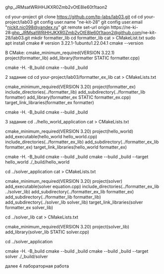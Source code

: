 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

cd your-project
git clone https://github.com/tp-labs/lab03.git
cd
cd your-project/lab03
git config user.name "ne-kit-28"
git config user.email "nickit.nic098@yandex.ru"
git remote set-url origin https://ne-ki-28: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@github.com/ne-kit-28/lab03.git
mkdir formatter_lib
cd formatter_lib
cat > CMakeList.txt
sudo apt  install cmake  # version 3.22.1-1ubuntu1.22.04.1
cmake --version

В CMake:
cmake_minimum_required(VERSION 3.22.1)          
project(formatter_lib)
add_library(formatter STATIC formatter.cpp)


cmake -H. -B_build
cmake --build _build

2 задание 
cd
cd your-project/lab03/formatter_ex_lib
cat > CMakeLists.txt

cmake_minimum_required(VERSION 3.20)
project(formatter_ex)
include_directories(../formatter_lib)
add_subdirectory(../formatter_lib formatter)
add_library(formatter_ex STATIC formatter_ex.cpp)
target_link_libraries(formatter_ex formatter)

cmake -H. -B_build
cmake --build _build

3 задание
cd ../hello_world_application
cat > CMakeLists.txt

cmake_minimum_required(VERSION 3.20)
project(hello_world)
add_executable(hello_world hello_world.cpp)
include_directories(../formatter_ex_lib)
add_subdirectory(../formatter_ex_lib formatter_ex)
target_link_libraries(hello_world formatter_ex)

cmake -H. -B_build
cmake --build _build
cmake --build _build --target hello_world
./_build/hello_world

cd ../solver_application
cat > CMakeLists.txt

cmake_minimum_required(VERSION 3.20)
project(solver)
add_executable(solver equation.cpp)
include_directories(../formatter_ex_lib ../solver_lib)
add_subdirectory(../formatter_ex_lib formatter_ex)
add_subdirectory(../formatter_lib formatter_lib)
add_subdirectory(../solver_lib solver_lib)
target_link_libraries(solver formatter_ex solver_lib)

cd ../solver_lib
cat > CMakeLists.txt

cmake_minimum_required(VERSION 3.20)
project(solver_lib)
add_library(solver_lib STATIC solver.cpp)

cd ../solver_application

cmake -H. -B_build
cmake --build _build
cmake --build _build --target solver
./_build/solver

далее 4 лабораторная работа

